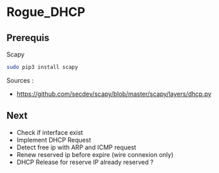 # Rogue_DHCP

## Prerequis

Scapy

```bash
sudo pip3 install scapy
```

Sources : 
- https://github.com/secdev/scapy/blob/master/scapy/layers/dhcp.py

## Next

- Check if interface exist
- Implement DHCP Request
- Detect free ip with ARP and ICMP request
- Renew reserved ip before expire (wire connexion only)
- DHCP Release for reserve IP already reserved ?
